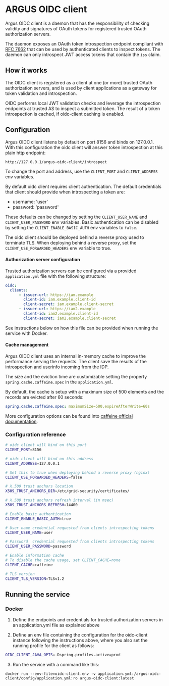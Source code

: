 # ARGUS OIDC client 

Argus OIDC client is a daemon that has the responsibility of checking validity
and signatures of OAuth tokens for registered trusted OAuth authorization
servers.

The daemon exposes an OAuth token introspection endpoint compliant with [RFC
7662][rfc7662] that can be used by authenticated clients to inspect tokens. The
daemon can only introspect JWT access tokens that contain the `iss` claim.

## How it works

The OIDC client is registered as a client at one (or more) trusted OAuth
authorization servers, and is used by client applications as a gateway for
token validation and introspection.

OIDC performs local JWT validation checks and leverage the introspection
endpoints at trusted AS to inspect a submitted token. The result of a token
introspection is cached, if oidc-client caching is enabled.

## Configuration

Argus OIDC client listens by default on port 8156 and binds on 127.0.0.1. With
this configuration the oidc client will answer token introspection at this
plain http endpoint:

```
http://127.0.0.1/argus-oidc-client/introspect
```

To change the port and address, use the `CLIENT_PORT` and `CLIENT_ADDRESS` env
variables. 

By default oidc client requires client authentication. The default credentials
that client should provide when introspecting a token are:

- username: 'user'
- password: 'password'

These defaults can be changed by setting the `CLIENT_USER_NAME` and
`CLIENT_USER_PASSWORD` env variables. Basic authentication can be disabled by
setting the `CLIENT_ENABLE_BASIC_AUTH` env variables to `false`.

The oidc client should be deployed behind a reverse proxy used to terminate
TLS. When deploying behind a reverse proxy, set the
`CLIENT_USE_FORWARDED_HEADERS` env variable to true.

#### Authorization server configuration

Trusted authorization servers can be configured via a provided `application.yml`
file with the following structure:

```yaml
oidc:
  clients:
      - issuer-url: https://iam.example
        client-id: iam.example.client-id
        client-secret: iam.example.client-secret
      - issuer-url: https://iam2.example
        client-id: iam2.example.client-id
        client-secret: iam2.example.client-secret

```

See instructions below on how this file can be provided when running the
service with Docker.

#### Cache management

Argus OIDC client uses an internal in-memory cache to improve the performance
serving the requests.
The client save the results of the introspection and userinfo incoming from 
the IDP.

The size and the eviction time are customizable setting the property `spring.cache.caffeine.spec`
in the `application.yml`.

By default, the cache is setup with a maximum size of 500 elements and the records 
are evicted after 60 seconds:

```yaml
spring.cache.caffeine.spec: maximumSize=500,expireAfterWrite=60s
```

More configuration options can be found into 
[caffeine official documentation](https://github.com/ben-manes/caffeine/wiki).

### Configuration reference

```bash
# oidc client will bind on this port
CLIENT_PORT=8156

# oidc client will bind on this address
CLIENT_ADDRESS=127.0.0.1

# Set this to true when deploying behind a reverse proxy (nginx)
CLIENT_USE_FORWARDED_HEADERS=false

# X.509 trust anchors location
X509_TRUST_ANCHORS_DIR=/etc/grid-security/certificates/

# X.509 trust anchors refresh interval (in msec)
X509_TRUST_ANCHORS_REFRESH=14400

# Enable basic authentication
CLIENT_ENABLE_BASIC_AUTH=true

# User name credential requested from clients introspecting tokens
CLIENT_USER_NAME=user

# Password  credential requested from clients introspecting tokens
CLIENT_USER_PASSWORD=password

# Enable information cache
# To disable the cache usage, set CLIENT_CACHE=none
CLIENT_CACHE=caffeine

# TLS version
CLIENT_TLS_VERSION=TLSv1.2
```

## Running the service

### Docker

1. Define the endpoints and credentials for trusted authorization servers in
   an application.yml file as explained above

2. Define an env file containing the configuration for the oidc-client
   instance following the instructions above, where you also set the running profile for the client as follows:
  ```bash
  OIDC_CLIENT_JAVA_OPTS=-Dspring.profiles.active=prod
  ```
3. Run the service with a command like this:
  ```console
  docker run --env-file=oidc-client.env -v application.yml:/argus-oidc-client/config/application.yml:ro argus-oidc-client:latest
  ```

[rfc7662]: #tbd

